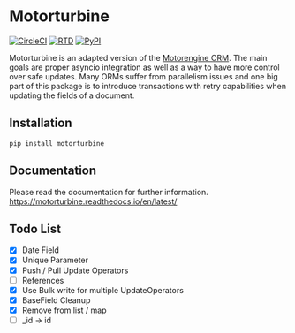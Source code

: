 # Motorturbine

[![CircleCI](https://circleci.com/gh/BFriedrichs/motorturbine.svg?style=shield)](https://circleci.com/gh/BFriedrichs/motorturbine)
[![RTD](https://readthedocs.org/projects/motorturbine/badge/?version=latest)](https://motorturbine.readthedocs.io/en/latest/)
[![PyPI](https://img.shields.io/pypi/v/motorturbine.svg?colorB=brightgreen)](https://pypi.org/project/motorturbine/)

Motorturbine is an adapted version of the [Motorengine ORM](https://motorengine.readthedocs.io/en/latest/). The main goals are proper asyncio integration as well as a way to have more control over safe updates. Many ORMs suffer from parallelism issues and one big part of this package is to introduce transactions with retry capabilities when updating the fields of a document.

## Installation
````
pip install motorturbine
````

## Documentation

Please read the documentation for further information.
https://motorturbine.readthedocs.io/en/latest/

## Todo List

* [x] Date Field
* [x] Unique Parameter
* [x] Push / Pull Update Operators
* [ ] References
* [x] Use Bulk write for multiple UpdateOperators
* [x] BaseField Cleanup
* [x] Remove from list / map
* [ ] _id -> id